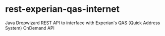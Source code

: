 # rest-experian-qas-internet
Java Dropwizard REST API to interface with Experian's QAS (Quick Address System) OnDemand API
